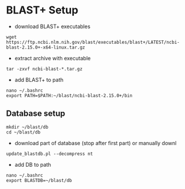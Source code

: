 # BLAST+ Setup

- download BLAST+ executables
```shell
wget https://ftp.ncbi.nlm.nih.gov/blast/executables/blast+/LATEST/ncbi-blast-2.15.0+-x64-linux.tar.gz
```

- extract archive with executable
```shell
tar -zxvf ncbi-blast-*.tar.gz
```

- add BLAST+ to path
```shell
nano ~/.bashrc
export PATH=$PATH:~/blast/ncbi-blast-2.15.0+/bin
```

## Database setup
```shell
mkdir ~/blast/db
cd ~/blast/db
```

- download part of database (stop after first part) or manually downl
```shell
update_blastdb.pl --decompress nt
```

- add DB to path
```shell
nano ~/.bashrc
export BLASTDB=~/blast/db
```